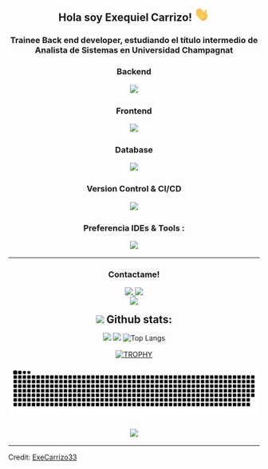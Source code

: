 <div align="center">
<h2> Hola soy Exequiel Carrizo! <img src="https://github.com/ABSphreak/ABSphreak/blob/master/gifs/Hi.gif" width="30px"></h2>
</div>
<h3 align="center">Trainee Back end developer, estudiando el título intermedio de Analista de Sistemas en Universidad Champagnat</h3>
<h3 align="center">Backend</h3>
<p align="center">
  <a href="https://skillicons.dev">
    <img src="https://skillicons.dev/icons?i=java,spring,hibernate,maven" />
  </a>
</p>
<h3 align="center">Frontend</h3>
<p align="center">
  <a href="https://skillicons.dev">
    <img src="https://skillicons.dev/icons?i=html,css,angular,ts,bootstrap" />
  </a>
</p>
<h3 align="center">Database</h3>
<p align="center">
  <a href="https://skillicons.dev">
    <img src="https://skillicons.dev/icons?i=mysql,postgres" />
  </a>
</p>
<h3 align="center">Version Control & CI/CD</h3>
<p align="center">
  <a href="https://skillicons.dev">
    <img src="https://skillicons.dev/icons?i=git,github" />
  </a>
</p>
<h3 align="center">Preferencia IDEs & Tools :</h3>
<p align="center">
  <a href="https://skillicons.dev">
    <img src="https://skillicons.dev/icons?i=vscode,idea,postman" />
  </a>
</p>

----

<h3 align="center">Contactame!</h3>
<p align="center">
  <a href="https://www.linkedin.com/in/exequiel-carrizo-531855220/">
    <img src="https://skillicons.dev/icons?i=instagram" />
  </a>
   <a href="https://twitter.com/CarrizoExequiel">
    <img src="https://skillicons.dev/icons?i=twitter" />
  </a>
  <br>
   <a href="https://www.instagram.com/_execarrizo/">
    <img src="https://skillicons.dev/icons?i=linkedin" />
  </a>
</p>
<div align="center">
<h2 align="center" style="margin: 5px 10px;"><img src = "https://github.com/7oSkaaa/7oSkaaa/blob/main/Images/Statistics.gif?raw=true" width = 30px>  </picture> Github stats:</h2> 

[![](https://github-readme-stats.vercel.app/api?username=ExeCarrizo33&show_icons=true&theme=tokyonight&hide_border=true&locale=en)](https://github.com/ExeCarrizo33)
[![](https://github-readme-streak-stats.herokuapp.com/?user=ExeCarrizo33&theme=material-palenight)](https://github.com/ExeCarrizo33)
![Top Langs](https://github-readme-stats.vercel.app/api/top-langs/?username=ExeCarrizo33&theme=tokyonight)

</div>
<div align=center>
  <a href="https://github.com/ryo-ma/github-profile-trophy" title="Go to Source">
      <img align="center" width=84% src="https://github-profile-trophy.vercel.app/?username=ExeCarrizo33&theme=radical&row=1&column=7&margin-h=15&margin-w=5&no-bg=true" alt="TROPHY" />
    </a>
</div>

<p align="center">
  <img  src="https://raw.githubusercontent.com/Elanza-48/Elanza-48/main/resources/img/github-contribution-grid-snake.svg"
    alt="example" />
</p>
<div align="center">


[![](https://visitcount.itsvg.in/api?id=ExeCarrizo33&label=Profile%20Views&color=7&icon=8&pretty=false)](https://visitcount.itsvg.in)

</div>

----
Credit: [ExeCarrizo33](https://github.com/ExeCarrizo33)
